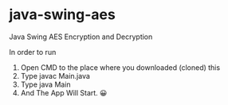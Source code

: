 # java-swing-aes
Java Swing AES Encryption and Decryption

In order to run

1. Open CMD to the place where you downloaded (cloned) this
2. Type javac Main.java
3. Type java Main
4. And The App Will Start. 😀
